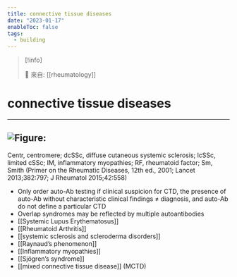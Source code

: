 ```yaml
---
title: connective tissue diseases
date: "2023-01-17"
enableToc: false
tags:
  - building
---
```


> [!info]
>
> 🌱 來自: [[rheumatology]]

# connective tissue diseases

---
![Figure: ](https://i.imgur.com/km1trGa.png)
---

Centr, centromere; dcSSc, diffuse cutaneous systemic sclerosis; lcSSc, limited cSSc; IM, inflammatory myopathies; RF, rheumatoid factor; Sm, Smith (Primer on the Rheumatic Diseases, 12th ed., 2001; Lancet 2013;382:797; J Rheumatol 2015;42:558)

- Only order auto-Ab testing if clinical suspicion for CTD, the presence of auto-Ab without characteristic clinical findings ≠ diagnosis, and auto-Ab do not define a particular CTD
- Overlap syndromes may be reflected by multiple autoantibodies
- [[Systemic Lupus Erythematosus]]
- [[Rheumatoid Arthritis]]
- [[systemic sclerosis and scleroderma disorders]]
- [[Raynaud’s phenomenon]] 
- [[Inflammatory myopathies]]
- [[Sjögren’s syndrome]] 
- [[mixed connective tissue disease]] (MCTD)
